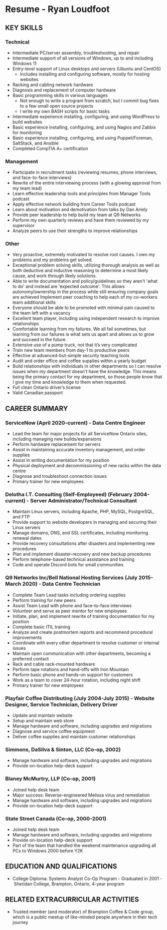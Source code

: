# Resume - Ryan Loudfoot

## KEY SKILLS

### Technical

* Intermediate PC/server assembly, troubleshooting, and repair
* Intermediate support of all versions of Windows, up to and including Windows 11
* Entry-level support of Linux desktops and servers (Ubuntu and CentOS)
  * Includes installing and configuring software, mostly for hosting websites
* Racking and cabling network hardware
* Diagnosis and replacement of computer hardware
* Basic programming skills in various languages
  * Not enough to write a program from scratch, but I commit bug fixes to a few small open source projects
  * I write my own BASH scripts for basic tasks
* Intermediate experience installing, configuring, and using WordPress to build websites
* Basic experience installing, configuring, and using Nagios and Zabbix for monitoring
* Basic experience installing, configuring, and using Puppet/Foreman, SaltStack, and Ansible
* Completed CompTIA A+ certification

### Management

* Participate in recruitment tasks (reviewing resumes, phone interviews, and face-to-face interviews)
* Rewrite of the entire interviewing process (with a glowing approval from my team lead)
* Learn effective leadership tools and principles from Manager Tools podcast
* Apply effective network building from Career Tools podcast
* Learn about motivation and demotivation from talks by Dan Ariely
* Provide peer leadership to help build my team at Q9 Networks
* Perform my own quarterly reviews and have them reviewed by my supervisor
* Analyze peers to use their strengths to improve relationships

### Other

* Very proactive, extremely motivated to resolve root causes. I own my problems and my problems get solved.
* Exceptional problem solving skills, utilizing thorough analysis as well as both deductive and inductive reasoning to determine a most likely cause, and work through likely solutions.
* Able to write documentation and policy/guidelines so they aren't 'what to do' and instead are 'expected outcome'. This allows autonomy/ownership in the process while still ensuring company goals are achieved Implement peer coaching to help each of my co-workers learn additional skills
* Everyone should be able to be promoted with minimal pain caused to the team left with a vacancy
* Excellent team player, including using independent research to improve relationships
* Comfortable learning from my failures. We all fail sometimes, but learning from our failures is what sets us apart and allows us to grow and succeed in the future.
* Extensive use of a pump truck, not that it’s very complicated
* Train new team members from day-1 to productive peers
* Effective at advanced-but-simple security teaching tools
* Audit and order office and coffee supplies within a yearly budget
* Build relationships with individuals in other departments so I can resolve issues when my department doesn't have the knowledge. This means being the primary contact for my department, so those people know that I give my time and knowledge to them when requested.
* Full clean Ontario driver’s license
* Valid Canadian passport

## CAREER SUMMARY

### ServiceNow (April 2020-current) - Data Centre Engineer

* Lead the team for major projects for all ServiceNow Ontario sites, including managing new builds/expansions
* Perform hardware replacement for servers
* Assist in maintaining accurate inventory management, and order supplies
* Assist in writing documentation for my position
* Physical deployment and decommissioning of new racks within the data centre
* Diagnose and troubleshoot connection issues
* Primary trainer for new employees

### Delotha I.T. Consulting (Self-Employeed) (February 2004-current) - Server Administrator/Technical Consultant

* Maintain Linux servers, including Apache, PHP, MySQL, PostgreSQL, and FTP
* Provide support to website developers in managing and securing their Linux servers
* Manage domains, DNS, and SSL certificates, including monitoring renewal dates
* Provide recovery consultations after disasters and implementing new procedures
* Plan and implement disaster-recovery and new backup procedures
* Perform telephone-based technical assistance and training
* Code and operate Discord bots for small communities

### Q9 Networks Inc/Bell National Hosting Services (July 2015-March 2020) - Data Centre Technician

* Complete Team Lead tasks including ordering supplies
* Perform training for new peers
* Assist Team Lead with phone and face-to-face interviews
* Volunteer and serve as peer mentor for new employees
* Initiate, plan, and implement rewrite of training documentation for my position
* Complete basic ITIL training
* Analyze and create postmortem reports and recommend procedural improvements
* Coordinate with every other department to resolve customer or internal issues
* Maintain open communication with other departments, becoming a preferred contact
* Rack and cable rack-mounted hardware
* Perform tape rotations and hand-offs with Iron Mountain
* Perform basic phone and hands-on support for customers
* Work as a team to cover 24-hour rotation, including night shift
* Primary trainer for new employees

### Playfair Coffee Distributing (July 2004-July 2015) - Website Designer, Service Technician, Delivery Driver

* Update and maintain website
* Setup and maintain web store
* Manage hardware and software, including upgrades and migrations
* Diagnose and service coffee equipment
* Deliver coffee supplies and maintain customer relationships

### Simmons, DaSilva & Sinton, LLC (Co-op, 2002)

* Manage hardware and software, including upgrades and migrations
* Provide on-location help-deck support

### Blaney McMurtry, LLP (Co-op, 2001)

* Joined help desk team
* Major success: Reverse-engineered Melissa virus and remediation
* Manage hardware and software, including upgrades and migrations
* Provide on-location help-deck support

### State Street Canada (Co-op, 2000-2001)

* Joined help desk team
* Manage hardware and software, including upgrades and migrations
* Provide on-location help-deck support
* Part of the team that handled the weekend maintenance upgrading all PCs to Windows 2000 before Y2K

## EDUCATION AND QUALIFICATIONS

* College Diploma: Systems Analyst Co-Op Program - Graduated in 2001 - Sheridan College, Brampton, Ontario, 4-year program

## RELATED EXTRACURRICULAR ACTIVITIES

* Trusted member (and moderator) of Brampton Coffee & Code group, which is a public meetup of like-minded people anywhere in their tech journey